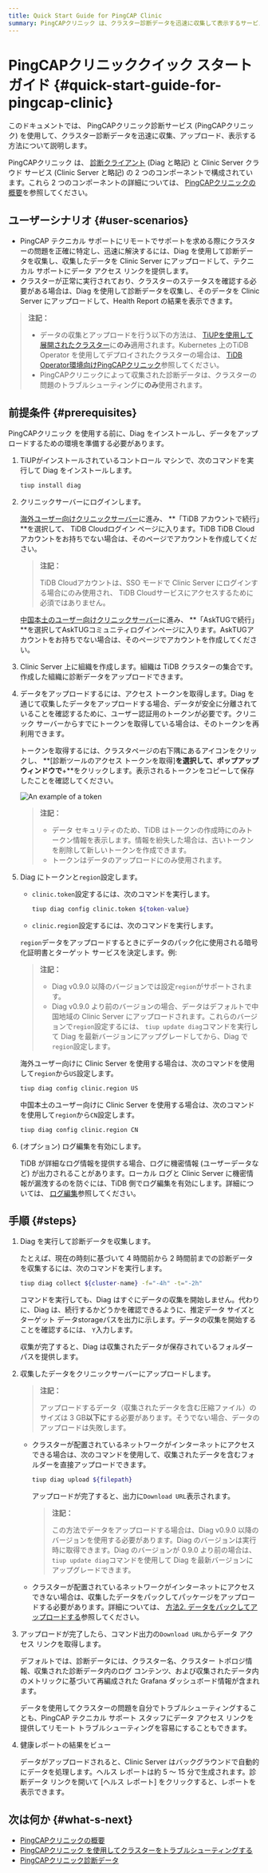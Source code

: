 ```yaml
---
title: Quick Start Guide for PingCAP Clinic
summary: PingCAPクリニック は、クラスター診断データを迅速に収集して表示するサービスです。Diag クライアントと Clinic Server で構成されています。ユーザーは Diag を使用して診断データを収集し、それを Clinic Server にアップロードして、Health Report の結果を表示できます。使用する前に、ユーザーは Diag をインストールし、Clinic Server にログインし、組織を作成し、アクセス トークンを取得し、Diag でトークンとリージョンを設定する必要があります。データを収集してアップロードした後、ユーザーはデータ アクセス リンクを取得して Health Report を表示できます。
---
```


# PingCAPクリニッククイック スタート ガイド {#quick-start-guide-for-pingcap-clinic}

このドキュメントでは、 PingCAPクリニック診断サービス (PingCAPクリニック) を使用して、クラスター診断データを迅速に収集、アップロード、表示する方法について説明します。

PingCAPクリニック は、 [診断クライアント](https://github.com/pingcap/diag) (Diag と略記) と Clinic Server クラウド サービス (Clinic Server と略記) の 2 つのコンポーネントで構成されています。これら 2 つのコンポーネントの詳細については、 [PingCAPクリニックの概要](/clinic/clinic-introduction.md)を参照してください。

## ユーザーシナリオ {#user-scenarios}

-   PingCAP テクニカル サポートにリモートでサポートを求める際にクラスターの問題を正確に特定し、迅速に解決するには、Diag を使用して診断データを収集し、収集したデータを Clinic Server にアップロードして、テクニカル サポートにデータ アクセス リンクを提供します。
-   クラスターが正常に実行されており、クラスターのステータスを確認する必要がある場合は、Diag を使用して診断データを収集し、そのデータを Clinic Server にアップロードして、Health Report の結果を表示できます。

> **注記：**
>
> -   データの収集とアップロードを行う以下の方法は、 [TiUPを使用して展開されたクラスター](/production-deployment-using-tiup.md)に**のみ**適用されます。Kubernetes 上のTiDB Operator を使用してデプロイされたクラスターの場合は、 [TiDB Operator環境向けPingCAPクリニック](https://docs.pingcap.com/tidb-in-kubernetes/stable/clinic-user-guide)参照してください。
> -   PingCAPクリニックによって収集された診断データは、クラスターの問題のトラブルシューティングに**のみ**使用されます。

## 前提条件 {#prerequisites}

PingCAPクリニック を使用する前に、Diag をインストールし、データをアップロードするための環境を準備する必要があります。

1.  TiUPがインストールされているコントロール マシンで、次のコマンドを実行して Diag をインストールします。

    ```bash
    tiup install diag
    ```

2.  クリニックサーバーにログインします。

    <SimpleTab groupId="clinicServer">
     <div label="Clinic Server for international users" value="clinic-us">

    [海外ユーザー向けクリニックサーバー](https://clinic.pingcap.com)に進み、 **「TiDB アカウントで続行」**を選択して、 TiDB Cloudログイン ページに入ります。TiDB TiDB Cloudアカウントをお持ちでない場合は、そのページでアカウントを作成してください。

    > **注記：**
    >
    > TiDB Cloudアカウントは、SSO モードで Clinic Server にログインする場合にのみ使用され、 TiDB Cloudサービスにアクセスするために必須ではありません。

    </div>

    <div label="Clinic Server for users in the Chinese mainland" value="clinic-cn">

    [中国本土のユーザー向けクリニックサーバー](https://clinic.pingcap.com.cn)に進み、 **「AskTUGで続行」**を選択してAskTUGコミュニティログインページに入ります。AskTUGアカウントをお持ちでない場合は、そのページでアカウントを作成してください。

    </div>
     </SimpleTab>

3.  Clinic Server 上に組織を作成します。組織は TiDB クラスターの集合です。作成した組織に診断データをアップロードできます。

4.  データをアップロードするには、アクセス トークンを取得します。Diag を通じて収集したデータをアップロードする場合、データが安全に分離されていることを確認するために、ユーザー認証用のトークンが必要です。クリニック サーバーからすでにトークンを取得している場合は、そのトークンを再利用できます。

    トークンを取得するには、クラスタページの右下隅にあるアイコンをクリックし、 **[診断ツールのアクセス トークンを取得]**を選択して、ポップアップ ウィンドウで**+**をクリックします。表示されるトークンをコピーして保存したことを確認してください。

    ![An example of a token](https://docs-download.pingcap.com/media/images/docs/clinic-get-token.png)

    > **注記：**
    >
    > -   データ セキュリティのため、TiDB はトークンの作成時にのみトークン情報を表示します。情報を紛失した場合は、古いトークンを削除して新しいトークンを作成できます。
    > -   トークンはデータのアップロードにのみ使用されます。

5.  Diag にトークンと`region`設定します。

    -   `clinic.token`設定するには、次のコマンドを実行します。

        ```bash
        tiup diag config clinic.token ${token-value}
        ```

    -   `clinic.region`設定するには、次のコマンドを実行します。

    `region`データをアップロードするときにデータのパック化に使用される暗号化証明書とターゲット サービスを決定します。例:

    > **注記：**
    >
    > -   Diag v0.9.0 以降のバージョンでは設定`region`がサポートされます。
    > -   Diag v0.9.0 より前のバージョンの場合、データはデフォルトで中国地域の Clinic Server にアップロードされます。これらのバージョンで`region`設定するには、 `tiup update diag`コマンドを実行して Diag を最新バージョンにアップグレードしてから、Diag で`region`設定します。

    <SimpleTab groupId="clinicServer">
     <div label="Clinic Server for international users" value="clinic-us">

    海外ユーザー向けに Clinic Server を使用する場合は、次のコマンドを使用して`region`から`US`設定します。

    ```bash
    tiup diag config clinic.region US
    ```

    </div>
     <div label="Clinic Server for users in the Chinese mainland" value="clinic-cn">

    中国本土のユーザー向けに Clinic Server を使用する場合は、次のコマンドを使用して`region`から`CN`設定します。

    ```bash
    tiup diag config clinic.region CN
    ```

    </div>

    </SimpleTab>

6.  (オプション) ログ編集を有効にします。

    TiDB が詳細なログ情報を提供する場合、ログに機密情報 (ユーザーデータなど) が出力されることがあります。ローカル ログと Clinic Server に機密情報が漏洩するのを防ぐには、TiDB 側でログ編集を有効にします。詳細については、 [ログ編集](/log-redaction.md#log-redaction-in-tidb-side)参照してください。

## 手順 {#steps}

1.  Diag を実行して診断データを収集します。

    たとえば、現在の時刻に基づいて 4 時間前から 2 時間前までの診断データを収集するには、次のコマンドを実行します。

    ```bash
    tiup diag collect ${cluster-name} -f="-4h" -t="-2h"
    ```

    コマンドを実行しても、Diag はすぐにデータの収集を開始しません。代わりに、Diag は、続行するかどうかを確認できるように、推定データ サイズとターゲット データstorageパスを出力に示します。データの収集を開始することを確認するには、 `Y`入力します。

    収集が完了すると、Diag は収集されたデータが保存されているフォルダー パスを提供します。

2.  収集したデータをクリニックサーバーにアップロードします。

    > **注記：**
    >
    > アップロードするデータ（収集されたデータを含む圧縮ファイル）のサイズは 3 GB**以下に**する必要があります。そうでない場合、データのアップロードは失敗します。

    -   クラスターが配置されているネットワークがインターネットにアクセスできる場合は、次のコマンドを使用して、収集されたデータを含むフォルダーを直接アップロードできます。

        ```bash
        tiup diag upload ${filepath}
        ```

        アップロードが完了すると、出力に`Download URL`表示されます。

        > **注記：**
        >
        > この方法でデータをアップロードする場合は、Diag v0.9.0 以降のバージョンを使用する必要があります。Diag のバージョンは実行時に取得できます。Diag のバージョンが 0.9.0 より前の場合は、 `tiup update diag`コマンドを使用して Diag を最新バージョンにアップグレードできます。

    -   クラスターが配置されているネットワークがインターネットにアクセスできない場合は、収集したデータをパックしてパッケージをアップロードする必要があります。詳細については、 [方法2. データをパックしてアップロードする](/clinic/clinic-user-guide-for-tiup.md#method-2-pack-and-upload-data)参照してください。

3.  アップロードが完了したら、コマンド出力の`Download URL`からデータ アクセス リンクを取得します。

    デフォルトでは、診断データには、クラスター名、クラスター トポロジ情報、収集された診断データ内のログ コンテンツ、および収集されたデータ内のメトリックに基づいて再編成された Grafana ダッシュボード情報が含まれます。

    データを使用してクラスターの問題を自分でトラブルシューティングすることも、PingCAP テクニカル サポート スタッフにデータ アクセス リンクを提供してリモート トラブルシューティングを容易にすることもできます。

4.  健康レポートの結果をビュー

    データがアップロードされると、Clinic Server はバックグラウンドで自動的にデータを処理します。ヘルス レポートは約 5 ～ 15 分で生成されます。診断データ リンクを開いて [ヘルス レポート] をクリックすると、レポートを表示できます。

## 次は何か {#what-s-next}

-   [PingCAPクリニックの概要](/clinic/clinic-introduction.md)
-   [PingCAPクリニック を使用してクラスターをトラブルシューティングする](/clinic/clinic-user-guide-for-tiup.md)
-   [PingCAPクリニック診断データ](/clinic/clinic-data-instruction-for-tiup.md)
